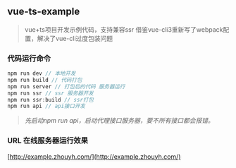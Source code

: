 ## vue-ts-example

> vue+ts项目开发示例代码，支持兼容ssr
> 借鉴vue-cli3重新写了webpack配置，解决了vue-cli过度包装问题

### 代码运行命令

```javascript
npm run dev // 本地开发
npm run build // 代码打包
npm run server // 打包后的代码 服务器运行
npm run ssr // ssr 服务器开发
npm run ssr:build // ssr打包
npm run api // api接口开发
```
> *先启动npm run api，启动代理接口服务器，要不所有接口都会报错。*

### URL 在线服务器运行效果
[http://example.zhouyh.com/](http://example.zhouyh.com/)